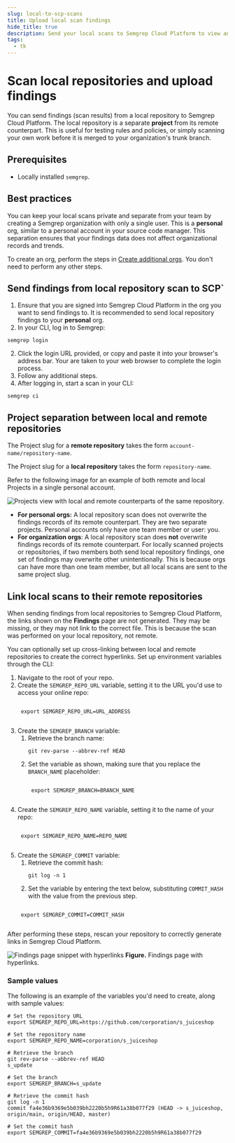 ```yaml
---
slug: local-to-scp-scans
title: Upload local scan findings
hide_title: true
description: Send your local scans to Semgrep Cloud Platform to view and track your findings.
tags:
  - tk
---
```


# Scan local repositories and upload findings 

You can send findings (scan results) from a local repository to Semgrep Cloud Platform. The local repository is a separate **project** from its remote counterpart. This is useful for testing rules and policies, or simply scanning your own work before it is merged to your organization's trunk branch.

## Prerequisites

- Locally installed `semgrep`.


## Best practices

You can keep your local scans private and separate from your team by creating a Semgrep organization with only a single user. This is a **personal** org, similar to a personal account in your source code manager. This separation ensures that your findings data does not affect organizational records and trends.

To create an org, perform the steps in [Create additional orgs](/deployment/create-account-and-orgs/#create-additional-orgs). You don't need to perform any other steps.

## Send findings from local repository scan to SCP`

1. Ensure that you are signed into Semgrep Cloud Platform in the org you want to send findings to. It is recommended to send local repository findings to your **personal** org.
2. In your CLI, log in to Semgrep:
```
semgrep login
```
2. Click the login URL provided, or copy and paste it into your browser's address bar. Your are taken to your web browser to complete the login process.
3. Follow any additional steps.
4. After logging in, start a scan in your CLI:
```
semgrep ci
```

## Project separation between local and remote repositories

The Project slug for a **remote repository** takes the form `account-name/repository-name`.

The Project slug for a **local repository** takes the form `repository-name`.

Refer to the following image for an example of both remote and local Projects in a single personal account.

![Projects view with local and remote counterparts of the same repository.](/img/projects-remote-local-slugs.png)

* **For personal orgs:** A local repository scan does not overwrite the findings records of its remote counterpart. They are two separate projects. Personal accounts only have one team member or user: you.
* **For organization orgs**: A local repository scan does **not** overwrite findings records of its remote counterpart. For locally scanned projects or repositories, if two members both send local repository findings, one set of findings may overwrite other unintentionally. This is because orgs can have more than one team member, but all local scans are sent to the same project slug.

## Link local scans to their remote repositories 

When sending findings from local repositories to Semgrep Cloud Platform, the links shown on the **Findings** page are not generated. They may be missing, or they may not link to the correct file. This is because the scan was performed on your local repository, not remote.

You can optionally set up cross-linking between local and remote repositories to create the correct hyperlinks. Set up environment variables through the CLI:

1. Navigate to the root of your repo.
2. Create the `SEMGREP_REPO_URL` variable, setting it to the URL you'd use to access your online repo:
    <pre><code>
    export SEMGREP_REPO_URL=<span className="placeholder">URL_ADDRESS</span>
    </code></pre>
3. Create the `SEMGREP_BRANCH` variable:
    1. Retrieve the branch name:
        ```console
        git rev-parse --abbrev-ref HEAD
        ```
    2. Set the variable as shown, making sure that you replace the <code><span className="placeholder">BRANCH_NAME</span></code> placeholder:
        <pre><code>
        export SEMGREP_BRANCH=<span className="placeholder">BRANCH_NAME</span>
        </code></pre>
4. Create the `SEMGREP_REPO_NAME` variable, setting it to the name of your repo:
    <pre><code>
    export SEMGREP_REPO_NAME=<span className="placeholder">REPO_NAME</span>
    </code></pre>
5. Create the `SEMGREP_COMMIT` variable:
    1. Retrieve the commit hash:
        ```console
        git log -n 1
        ```
    2. Set the variable by entering the text below, substituting <code><span className="placeholder">COMMIT_HASH</span></code> with the value from the previous step.
    <pre><code>
    export SEMGREP_COMMIT=<span className="placeholder">COMMIT_HASH</span>
    </code></pre>

After performing these steps, rescan your repository to correctly generate links in Semgrep Cloud Platform.

![Findings page snippet with hyperlinks](/img/findings-with-hyperlinks.png "Findings page snippet with hyperlinks")
**Figure.** Findings page with hyperlinks.

### Sample values

The following is an example of the variables you'd need to create, along with sample values:

```console
# Set the repository URL
export SEMGREP_REPO_URL=https://github.com/corporation/s_juiceshop

# Set the repository name
export SEMGREP_REPO_NAME=corporation/s_juiceshop

# Retrieve the branch 
git rev-parse --abbrev-ref HEAD
s_update

# Set the branch
export SEMGREP_BRANCH=s_update

# Retrieve the commit hash
git log -n 1
commit fa4e36b9369e5b039bh2220b5h9R61a38b077f29 (HEAD -> s_juiceshop, origin/main, origin/HEAD, master)

# Set the commit hash
export SEMGREP_COMMIT=fa4e36b9369e5b039bh2220b5h9R61a38b077f29
 ```
